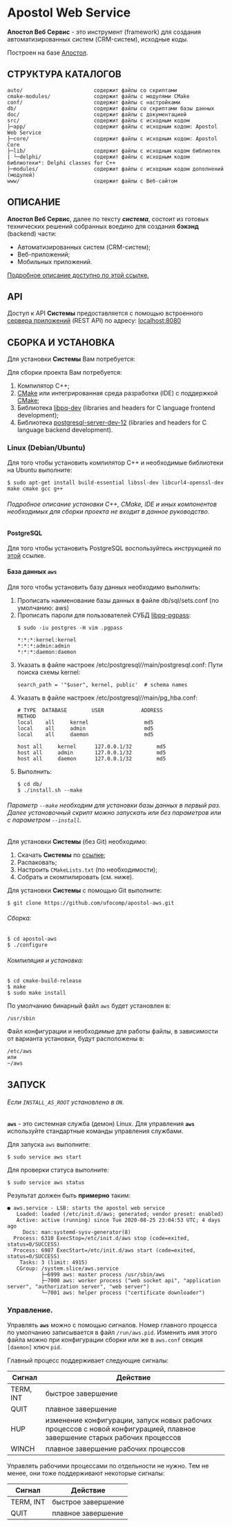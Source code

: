 # Apostol Web Service

**Апостол Веб Сервис** - это инструмент (framework) для создания автоматизированных систем (CRM-систем), исходные коды.

Построен на базе [Апостол](https://github.com/ufocomp/apostol).

СТРУКТУРА КАТАЛОГОВ
-
    auto/                       содержит файлы со скриптами
    cmake-modules/              содержит файлы с модулями CMake
    conf/                       содержит файлы с настройками
    db/                         содержит файлы со скриптами базы данных
    doc/                        содержит файлы с документацией
    src/                        содержит файлы с исходным кодом
    ├─app/                      содержит файлы с исходным кодом: Apostol Web Service
    ├─core/                     содержит файлы с исходным кодом: Apostol Core
    ├─lib/                      содержит файлы с исходным кодом библиотек
    | └─delphi/                 содержит файлы с исходным кодом библиотеки*: Delphi classes for C++
    ├─modules/                  содержит файлы с исходным кодом дополнений (модулей)
    www/                        содержит файлы с Веб-сайтом

ОПИСАНИЕ
-

**Апостол Веб Сервис**, далее по тексту **_система_**, состоит из готовых технических решений собранных воедино для создания **бэкэнд** (backend) части:
- Автоматизированных систем (CRM-систем);
- Веб-приложений;
- Мобильных приложений.

[Подробное описание доступно по этой ссылке.](./doc/REST-API-ru.md)

API
-

Доступ к API **Системы** предоставляется с помощью встроенного [сервера приложений](https://github.com/ufocomp/module-AppServer) (REST API) по адресу: [localhost:8080](http://localhost:8080)

СБОРКА И УСТАНОВКА
-
Для установки **Системы** Вам потребуется:

Для сборки проекта Вам потребуется:

1. Компилятор C++;
1. [CMake](https://cmake.org) или интегрированная среда разработки (IDE) с поддержкой [CMake](https://cmake.org);
1. Библиотека [libpq-dev](https://www.postgresql.org/download) (libraries and headers for C language frontend development);
1. Библиотека [postgresql-server-dev-12](https://www.postgresql.org/download) (libraries and headers for C language backend development).

### Linux (Debian/Ubuntu)

Для того чтобы установить компилятор C++ и необходимые библиотеки на Ubuntu выполните:
~~~
$ sudo apt-get install build-essential libssl-dev libcurl4-openssl-dev make cmake gcc g++
~~~

###### Подробное описание установки C++, CMake, IDE и иных компонентов необходимых для сборки проекта не входит в данное руководство. 

#### PostgreSQL

Для того чтобы установить PostgreSQL воспользуйтесь инструкцией по [этой](https://www.postgresql.org/download/) ссылке.

#### База данных `aws`

Для того чтобы установить базу данных необходимо выполнить:

1. Прописать наименование базы данных в файле db/sql/sets.conf (по умолчанию: aws)
1. Прописать пароли для пользователей СУБД [libpq-pgpass](https://postgrespro.ru/docs/postgrespro/11/libpq-pgpass):
   ~~~
   $ sudo -iu postgres -H vim .pgpass
   ~~~
   ~~~
   *:*:*:kernel:kernel
   *:*:*:admin:admin
   *:*:*:daemon:daemon
   ~~~
1. Указать в файле настроек /etc/postgresql/<version>/main/postgresql.conf:
   Пути поиска схемы kernel:
   ~~~
   search_path = '"$user", kernel, public'	# schema names
   ~~~
1. Указать в файле настроек /etc/postgresql/<version>/main/pg_hba.conf:
   ~~~
   # TYPE  DATABASE        USER            ADDRESS                 METHOD
   local	all		kernel					md5
   local	all		admin					md5
   local	all		daemon					md5
    
   host	all		kernel		127.0.0.1/32		md5
   host	all		admin		127.0.0.1/32		md5
   host	all		daemon		127.0.0.1/32		md5   
   ~~~
1. Выполнить:
   ~~~
   $ cd db/
   $ ./install.sh --make
   ~~~

###### Параметр `--make` необходим для установки базы данных в первый раз. Далее установочный скрипт можно запускать или без параметров или с параметром `--install`.

Для установки **Системы** (без Git) необходимо:

1. Скачать **Системы** по [ссылке](https://github.com/ufocomp/apostol-aws/archive/master.zip);
1. Распаковать;
1. Настроить `CMakeLists.txt` (по необходимости);
1. Собрать и скомпилировать (см. ниже).

Для установки **Системы** с помощью Git выполните:
~~~
$ git clone https://github.com/ufocomp/apostol-aws.git
~~~

###### Сборка:
~~~
$ cd apostol-aws
$ ./configure
~~~

###### Компиляция и установка:
~~~
$ cd cmake-build-release
$ make
$ sudo make install
~~~

По умолчанию бинарный файл `aws` будет установлен в:
~~~
/usr/sbin
~~~

Файл конфигурации и необходимые для работы файлы, в зависимости от варианта установки, будут расположены в: 
~~~
/etc/aws
или
~/aws
~~~

ЗАПУСК 
-
###### Если `INSTALL_AS_ROOT` установлено в `ON`.

**`aws`** - это системная служба (демон) Linux. 
Для управления **`aws`** используйте стандартные команды управления службами.

Для запуска `aws` выполните:
~~~
$ sudo service aws start
~~~

Для проверки статуса выполните:
~~~
$ sudo service aws status
~~~

Результат должен быть **примерно** таким:
~~~
● aws.service - LSB: starts the apostol web service
   Loaded: loaded (/etc/init.d/aws; generated; vendor preset: enabled)
   Active: active (running) since Tue 2020-08-25 23:04:53 UTC; 4 days ago
     Docs: man:systemd-sysv-generator(8)
  Process: 6310 ExecStop=/etc/init.d/aws stop (code=exited, status=0/SUCCESS)
  Process: 6987 ExecStart=/etc/init.d/aws start (code=exited, status=0/SUCCESS)
    Tasks: 3 (limit: 4915)
   CGroup: /system.slice/aws.service
           ├─6999 aws: master process /usr/sbin/aws
           ├─7000 aws: worker process ("web socket api", "application server", "authorization server", "web server")
           └─7001 aws: helper process ("certificate downloader")
~~~

### **Управление**.

Управлять **`aws`** можно с помощью сигналов.
Номер главного процесса по умолчанию записывается в файл `/run/aws.pid`. 
Изменить имя этого файла можно при конфигурации сборки или же в `aws.conf` секция `[daemon]` ключ `pid`. 

Главный процесс поддерживает следующие сигналы:

|Сигнал   |Действие          |
|---------|------------------|
|TERM, INT|быстрое завершение|
|QUIT     |плавное завершение|
|HUP	  |изменение конфигурации, запуск новых рабочих процессов с новой конфигурацией, плавное завершение старых рабочих процессов|
|WINCH    |плавное завершение рабочих процессов|	

Управлять рабочими процессами по отдельности не нужно. Тем не менее, они тоже поддерживают некоторые сигналы:

|Сигнал   |Действие          |
|---------|------------------|
|TERM, INT|быстрое завершение|
|QUIT	  |плавное завершение|
